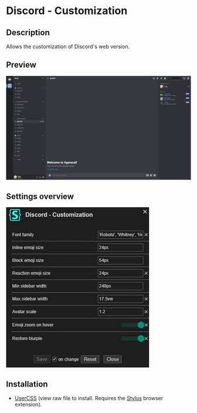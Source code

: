 # Discord - Customization

## Description

Allows the customization of Discord's web version.

## Preview

![Preview](preview.png)

## Settings overview

![Settings](settings.png)

## Installation

- [UserCSS](./discord.user.css) (view raw file to install. Requires the [Stylus](https://github.com/openstyles/stylus#releases) browser extension).
